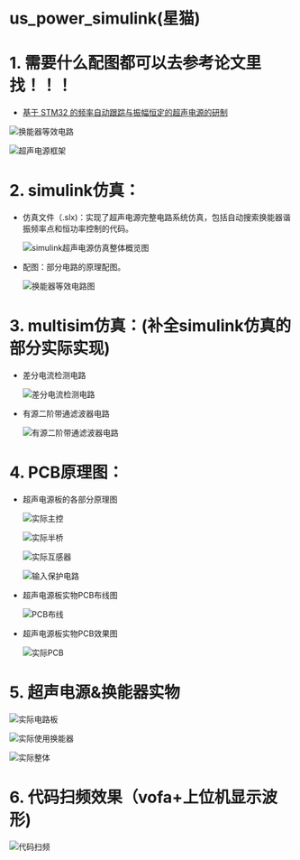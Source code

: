 # us_power_simulink(星猫)

# 1. 需要什么配图都可以去参考论文里找！！！

- [基于 STM32 的频率自动跟踪与振幅恒定的超声电源的研制](https://github.com/cdh66666/us_power_simulink/blob/main/%E5%8F%82%E8%80%83%E8%AE%BA%E6%96%87/%E5%9F%BA%E4%BA%8ESTM32%E7%9A%84%E9%A2%91%E7%8E%87%E8%87%AA%E5%8A%A8%E8%B7%9F...%E4%B8%8E%E6%8C%AF%E5%B9%85%E6%81%92%E5%AE%9A%E7%9A%84%E8%B6%85%E5%A3%B0%E7%94%B5%E6%BA%90%E7%9A%84%E7%A0%94%E5%88%B6_%E9%83%91%E4%BC%9F%E5%B8%85.pdf)

![换能器等效电路](https://github.com/cdh66666/us_power_simulink/blob/main/simulink%E4%BB%BF%E7%9C%9F/%E6%8D%A2%E8%83%BD%E5%99%A8%E7%AD%89%E6%95%88%E7%94%B5%E8%B7%AF.png)

![超声电源框架](https://github.com/cdh66666/us_power_simulink/blob/main/simulink%E4%BB%BF%E7%9C%9F/%E8%B6%85%E5%A3%B0%E7%94%B5%E6%BA%90%E6%9E%B6%E6%9E%84%E6%A1%86%E5%9B%BE.png)

# 2. simulink仿真：

- 仿真文件（.slx)：实现了超声电源完整电路系统仿真，包括自动搜索换能器谐振频率点和恒功率控制的代码。

  ![simulink超声电源仿真整体概览图](https://github.com/cdh66666/us_power_simulink/blob/main/simulink%E4%BB%BF%E7%9C%9F/%E4%BB%BF%E7%9C%9F%E6%95%88%E6%9E%9C%E5%9B%BE/%E8%B6%85%E5%A3%B0%E7%94%B5%E6%BA%90%E4%BB%BF%E7%9C%9F%E6%95%B4%E4%BD%93%E6%A6%82%E8%A7%88.png)

- 配图：部分电路的原理配图。

  ![换能器等效电路图](https://github.com/cdh66666/us_power_simulink/blob/main/simulink%E4%BB%BF%E7%9C%9F/%E4%BB%BF%E7%9C%9F%E6%95%88%E6%9E%9C%E5%9B%BE/%E6%8D%A2%E8%83%BD%E5%99%A8%E7%AD%89%E6%95%88%E7%94%B5%E8%B7%AF.png)


# 3. multisim仿真：(补全simulink仿真的部分实际实现)

- 差分电流检测电路

  ![差分电流检测电路](https://github.com/cdh66666/us_power_simulink/blob/main/multisim%E4%BB%BF%E7%9C%9F/%E5%B7%AE%E5%88%86%E7%94%B5%E6%B5%81%E6%A3%80%E6%B5%8B-multisim%E4%BB%BF%E7%9C%9F.png)

- 有源二阶带通滤波器电路

  ![有源二阶带通滤波器电路](https://github.com/cdh66666/us_power_simulink/blob/main/multisim%E4%BB%BF%E7%9C%9F/%E6%9C%89%E6%BA%90%E4%BA%8C%E9%98%B6%E5%B8%A6%E9%80%9A%E6%BB%A4%E6%B3%A2%E5%99%A8-multisim%E4%BB%BF%E7%9C%9F.png)


# 4. PCB原理图：

- 超声电源板的各部分原理图

  ![实际主控](https://github.com/cdh66666/us_power_simulink/blob/main/%E5%AE%9E%E7%89%A9%E9%83%A8%E5%88%86/PCB/%E5%AE%9E%E9%99%85%E4%B8%BB%E6%8E%A7%E7%94%B5%E8%B7%AF.png)

  ![实际半桥](https://github.com/cdh66666/us_power_simulink/blob/main/%E5%AE%9E%E7%89%A9%E9%83%A8%E5%88%86/PCB/%E5%AE%9E%E9%99%85%E5%8D%8A%E6%A1%A5%E9%80%86%E5%8F%98%E7%94%B5%E8%B7%AF.png)

  ![实际互感器](https://github.com/cdh66666/us_power_simulink/blob/main/%E5%AE%9E%E7%89%A9%E9%83%A8%E5%88%86/PCB/%E5%AE%9E%E9%99%85%E7%94%B5%E5%8E%8B%E7%94%B5%E6%B5%81%E4%BA%92%E6%84%9F%E5%99%A8%E9%9A%94%E7%A6%BB%E6%A3%80%E6%B5%8B%E7%94%B5%E8%B7%AF.png)

  ![输入保护电路](https://github.com/cdh66666/us_power_simulink/blob/main/%E5%AE%9E%E7%89%A9%E9%83%A8%E5%88%86/PCB/%E5%AE%9E%E9%99%85%E7%94%B5%E6%BA%90%E8%BE%93%E5%85%A5%E7%94%B5%E8%B7%AF-%E5%8F%8D%E6%8E%A5%26%E8%BF%87%E6%B5%81%26%E8%BF%87%E5%8E%8B%E4%BF%9D%E6%8A%A4%E7%94%B5%E8%B7%AF.png)

- 超声电源板实物PCB布线图

  ![PCB布线](https://github.com/cdh66666/us_power_simulink/blob/main/%E5%AE%9E%E7%89%A9%E9%83%A8%E5%88%86/PCB/%E5%AE%9E%E9%99%85PCB%E5%B8%83%E7%BA%BF%E5%9B%BE.png)

- 超声电源板实物PCB效果图

  ![实际PCB](https://github.com/cdh66666/us_power_simulink/blob/main/%E5%AE%9E%E7%89%A9%E9%83%A8%E5%88%86/PCB/%E5%AE%9E%E9%99%85%E7%94%B5%E8%B7%AF%E6%9D%BF.png)

# 5. 超声电源&换能器实物

![实际电路板](https://github.com/cdh66666/us_power_simulink/blob/main/%E5%AE%9E%E7%89%A9%E9%83%A8%E5%88%86/%E5%AE%9E%E9%99%85%E7%94%B5%E8%B7%AF%E6%9D%BF.jpg)

![实际使用换能器](https://github.com/cdh66666/us_power_simulink/blob/main/%E5%AE%9E%E7%89%A9%E9%83%A8%E5%88%86/%E5%AE%9E%E9%99%85%E4%BD%BF%E7%94%A8%E6%8D%A2%E8%83%BD%E5%99%A8.jpg)

![实际整体](https://github.com/cdh66666/us_power_simulink/blob/main/%E5%AE%9E%E7%89%A9%E9%83%A8%E5%88%86/%E5%AE%9E%E9%99%85%E6%B5%8B%E8%AF%95%E5%9B%BE.jpg)

# 6. 代码扫频效果（vofa+上位机显示波形)

![代码扫频](https://github.com/cdh66666/us_power_simulink/blob/main/%E5%AE%9E%E7%89%A9%E9%83%A8%E5%88%86/%E5%AE%9E%E9%99%85%E6%89%AB%E9%A2%91%E6%95%88%E6%9E%9C%E5%9B%BE.png)
